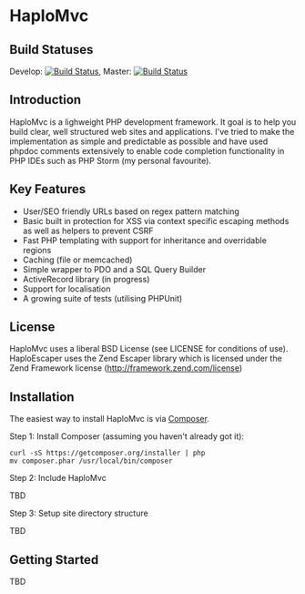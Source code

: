 # HaploMvc

## Build Statuses

Develop: [![Build Status](https://travis-ci.org/BrightfishSoftware/HaploMvc.png?branch=develop)](https://travis-ci.org/BrightfishSoftware/HaploMvc), Master: [![Build Status](https://travis-ci.org/BrightfishSoftware/HaploMvc.png?branch=master)](https://travis-ci.org/BrightfishSoftware/HaploMvc)

## Introduction

HaploMvc is a lighweight PHP development framework. It goal is to help you build clear, well structured web sites and applications. I've tried to make the implementation as simple and predictable as possible and have used phpdoc comments extensively to enable code completion functionality in PHP IDEs such as PHP Storm (my personal favourite).

## Key Features

   * User/SEO friendly URLs based on regex pattern matching
   * Basic built in protection for XSS via context specific escaping methods as well as helpers to prevent CSRF
   * Fast PHP templating with support for inheritance and overridable regions
   * Caching (file or memcached)
   * Simple wrapper to PDO and a SQL Query Builder
   * ActiveRecord library (in progress)
   * Support for localisation
   * A growing suite of tests (utilising PHPUnit)

## License

HaploMvc uses a liberal BSD License (see LICENSE for conditions of use).
HaploEscaper uses the Zend Escaper library which is licensed under the Zend Framework license (http://framework.zend.com/license)

## Installation

The easiest way to install HaploMvc is via [Composer](http://getcomposer.org/).

Step 1: Install Composer (assuming you haven't already got it):

    curl -sS https://getcomposer.org/installer | php
    mv composer.phar /usr/local/bin/composer

Step 2: Include HaploMvc

TBD
    
Step 3: Setup site directory structure

TBD

## Getting Started

TBD

